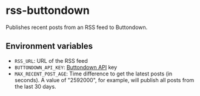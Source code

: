 # rss-buttondown

Publishes recent posts from an RSS feed to Buttondown.

## Environment variables

- `RSS_URL`: URL of the RSS feed
- `BUTTONDOWN_API_KEY`: [Buttondown API](https://api.buttondown.email/v1/schema) key
- `MAX_RECENT_POST_AGE`: Time difference to get the latest posts (in seconds). A value of "2592000", for example, will publish all posts from the last 30 days.

